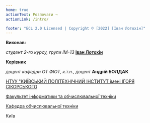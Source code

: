 ```yaml
---
home: true
actionText: Розпочати →
actionLink: /intro/

footer: "ECL 2.0 Licensed | Copyright © [2022] [Іван Лотохін]"
---
```



**Виконав:** 

*студент 2-го курсу, групи ІМ-13*<span padding-right:5em></span> **[Іван Лотохін](https://t.me/chebelok)**

**Керівник**

*доцент кафедри ОТ ФІОТ, к.т.н., доцент*<span padding-right:5em></span> **Андрій БОЛДАК** 

[НТУУ "КИЇВСЬКИЙ ПОЛІТЕХНІЧНИЙ ІНСТИТУТ імені ІГОРЯ СІКОРСЬКОГО](https://kpi.ua/)

[Факультет інформатики та обчислювальної техніки](https://fiot.kpi.ua/)

[Кафедра обчислювальної техніки](https://comsys.kpi.ua/)

Київ
